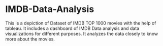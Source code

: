 # IMDB-Data-Analysis
This is a depiction of Dataset of IMDB TOP 1000 movies with the help of tableau. It includes a dashboard of IMDB Data analysis and data visualizations for different purposes. It analyzes the data closely to know more about the movies.
